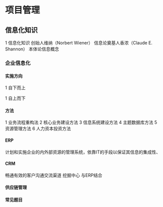 # 项目管理

## 信息化知识
1 信息化知识
创始人维纳（Norbert Wiener）
信息论奠基人香浓（Claude E. Shannon）
本体论信息概念

### 企业信息化

#### 实施方向
1 自下而上

1 自上而下

#### 方法
1 业务流程重构法
2 核心业务建设方法
3 信息系统建设方法
4 主题数据库方法
5 资源管理方法
6 人力资本投资方法

#### ERP
计划和实施企业的内外部资源的管理系统，依靠IT的手段以保证其信息的集成性、

#### CRM
畅通有效的客户沟通交流渠道
挖掘中心
与ERP结合

#### 供应链管理

#### 常见题目

